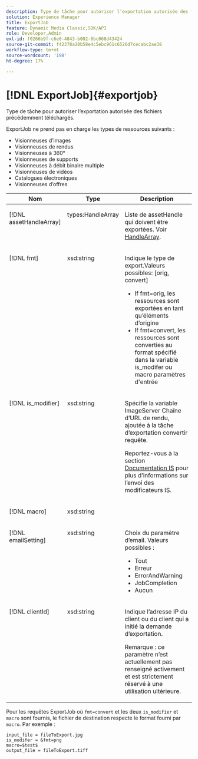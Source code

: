 ```yaml
---
description: Type de tâche pour autoriser l’exportation autorisée des fichiers précédemment téléchargés.
solution: Experience Manager
title: ExportJob
feature: Dynamic Media Classic,SDK/API
role: Developer,Admin
exl-id: f0266b9f-c6e0-4843-b002-0bc068d43424
source-git-commit: f42378a20b58e4c5ebc961c6526d7cecabc2ae38
workflow-type: tm+mt
source-wordcount: '198'
ht-degree: 17%

---
```


# [!DNL ExportJob]{#exportjob}

Type de tâche pour autoriser l’exportation autorisée des fichiers précédemment téléchargés.

ExportJob ne prend pas en charge les types de ressources suivants :

* Visionneuses d’images
* Visionneuses de rendus
* Visionneuses à 360°
* Visionneuses de supports
* Visionneuses à débit binaire multiple
* Visionneuses de vidéos
* Catalogues électroniques
* Visionneuses d’offres

<table id="table_D8F3FD30D15648BFA5B980D3DC0A5AB1"> 
 <thead> 
  <tr> 
   <th colname="col1" class="entry"> Nom </th> 
   <th colname="col2" class="entry"> Type </th> 
   <th colname="col3" class="entry"> Description </th> 
  </tr> 
 </thead>
 <tbody> 
  <tr valign="top"> 
   <td colname="col1"> <p> <span class="codeph"> <span class="varname"> [!DNL assetHandleArray]</span> </span> </p> </td> 
   <td colname="col2"> <p> <span class="codeph"> types:HandleArray</span> </p> </td> 
   <td colname="col3" valign="top"> <p>Liste de <span class="codeph"> assetHandle</span> qui doivent être exportées. Voir <a href="../../types/c-data-types/r-handle-array.md#reference-1b93fefb5477459faf9253b54349b5f9" type="reference" format="dita" scope="local"> HandleArray</a>. </p> </td> 
  </tr> 
  <tr valign="top"> 
   <td colname="col1"> <p> <span class="codeph"> <span class="varname"> [!DNL fmt]</span> </span> </p> </td> 
   <td colname="col2"> <p> <span class="codeph"> xsd:string </span> </p> </td> 
   <td colname="col3"> <p>Indique le type de <span class="codeph"> export.Valeurs possibles</span>: [orig, convert] </p> <p> 
     <ul id="ul_16EF4B14100C4C7AA464CA9CF7F11D1C"> 
      <li id="li_DAB2844CC55145C88A18A1F8EC4527F9">If <span class="codeph"> fmt=orig</span>, les ressources sont exportées en tant qu’éléments d’origine </li> 
      <li id="li_07F2F8D159934D889FDC1022AB12B564">If <span class="codeph"> fmt=convert</span>, les ressources sont converties au format spécifié dans la variable <span class="codeph"> is_modifer</span> ou <span class="codeph"> macro</span> paramètres d'entrée </li> 
     </ul> </p> </td> 
  </tr> 
  <tr valign="top"> 
   <td colname="col1"> <p> <span class="codeph"> <span class="varname"> [!DNL is_modifier]</span> </span> </p> </td> 
   <td colname="col2"> <p> <span class="codeph"> xsd:string </span> </p> </td> 
   <td colname="col3"> <p>Spécifie la variable <span class="codeph"> ImageServer</span> Chaîne d’URL de rendu, ajoutée à la tâche d’exportation <span class="codeph"> convertir</span> requête. </p> <p>Reportez-vous à la section <a href="https://experienceleague.adobe.com/docs/dynamic-media-developer-resources/image-serving-api/homeisir.html" scope="external" format="html"> Documentation IS</a> pour plus d’informations sur l’envoi des modificateurs IS. </p> </td> 
  </tr> 
  <tr valign="top"> 
   <td colname="col1"> <p> <span class="codeph"> <span class="varname"> [!DNL macro]</span> </span> </p> </td> 
   <td colname="col2"> <p> <span class="codeph"> xsd:string </span> </p> </td> 
   <td colname="col3"> <p></p> </td> 
  </tr> 
  <tr valign="top"> 
   <td colname="col1"> <p> <span class="codeph"> <span class="varname"> [!DNL emailSetting]</span> </span> </p> </td> 
   <td colname="col2"> <p> <span class="codeph"> xsd:string </span> </p> </td> 
   <td colname="col3"> <p>Choix du paramètre d’email. Valeurs possibles : </p> <p> 
     <ul id="ul_0EEDAE11B7CD4C53A6E4B2B8CB2CF730"> 
      <li id="li_F235F93828594ED78C6D464440F953FF"> <span class="codeph"> Tout</span> </li> 
      <li id="li_59E14E7EBFA64432A5FAC15DA21A0521"> <span class="codeph"> Erreur</span> </li> 
      <li id="li_BFE0B52CADD14CC1BA1AF42AB0AA1CE1"> <span class="codeph"> ErrorAndWarning</span> </li> 
      <li id="li_BE3AA67E14FB487B8B9CD6EF3D58824C"> <span class="codeph"> JobCompletion</span> </li> 
      <li id="li_409C68AD0D244975BFB86B08609E0146"> <span class="codeph"> Aucun</span> </li> 
     </ul> </p> </td> 
  </tr> 
  <tr valign="top"> 
   <td colname="col1"> <p> <span class="codeph"> <span class="varname"> [!DNL clientId]</span> </span> </p> </td> 
   <td colname="col2"> <p> <span class="codeph"> xsd:string </span> </p> </td> 
   <td colname="col3"> <p>Indique l’adresse IP du client ou du client qui a initié la demande d’exportation. </p> <p> <p>Remarque : ce paramètre n’est actuellement pas renseigné activement et est strictement réservé à une utilisation ultérieure. </p> </p> </td> 
  </tr> 
 </tbody> 
</table>

Pour les requêtes ExportJob où `fmt=convert` et les deux `is_modifier` et `macro` sont fournis, le fichier de destination respecte le format fourni par `macro`. Par exemple :

```
input_file = fileToExport.jpg
is_modifer = &fmt=png
macro=$test$ 
output_file = fileToExport.tiff
```
